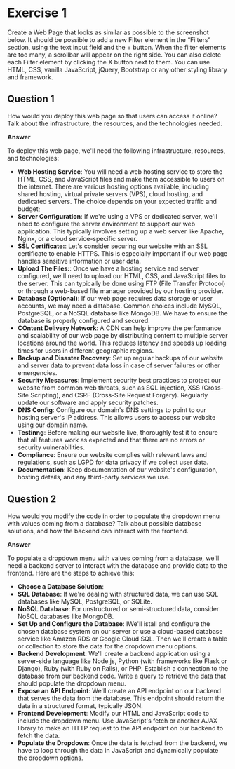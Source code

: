 # Exercise 1

Create a Web Page that looks as similar as possible to the screenshot below.
It should be possible to add a new Filter element in the “Filters” section, using the text input field and the + button.
When the filter elements are too many, a scrollbar will appear on the right side.
You can also delete each Filter element by clicking the X button next to them.
You can use HTML, CSS, vanilla JavaScript, jQuery, Bootstrap or any other styling library and framework.

## Question 1
How would you deploy this web page so that users can access it online? Talk about the infrastructure, the resources,
and the technologies needed.

**Answer**

To deploy this web page, we'll need the following infrastructure, resources, and technologies:
- **Web Hosting Service**: You will need a web hosting service to store the HTML, CSS, and JavaScript files and make them accessible to users on the internet. There are various hosting options available, including shared hosting, virtual private servers (VPS), cloud hosting, and dedicated servers. The choice depends on your expected traffic and budget;
- **Server Configuration**: If we're using a VPS or dedicated server, we'll need to configure the server environment to support our web application. This typically involves setting up a web server like Apache, Nginx, or a cloud service-specific server.
- **SSL Certificate:**: Let's consider securing our website with an SSL certificate to enable HTTPS. This is especially important if our web page handles sensitive information or user data.
- **Upload The Files:**: Once we have a hosting service and server configured, we'll need to upload our HTML, CSS, and JavaScript files to the server. This can typically be done using FTP (File Transfer Protocol) or through a web-based file manager provided by our hosting provider.
- **Database (Optional)**: If our web page requires data storage or user accounts, we may need a database. Common choices include MySQL, PostgreSQL, or a NoSQL database like MongoDB. We have to ensure the database is properly configured and secured.
- **COntent Delivery Network**: A CDN can help improve the performance and scalability of our web page by distributing content to multiple server locations around the world. This reduces latency and speeds up loading times for users in different geographic regions.
- **Backup and Disaster Recovery**: Set up regular backups of our website and server data to prevent data loss in case of server failures or other emergencies.
- **Security Mesasures**: Implement security best practices to protect our website from common web threats, such as SQL injection, XSS (Cross-Site Scripting), and CSRF (Cross-Site Request Forgery). Regularly update our software and apply security patches.
- **DNS Config**: Configure our domain's DNS settings to point to our hosting server's IP address. This allows users to access our website using our domain name.
- **Testinng**: Before making our website live, thoroughly test it to ensure that all features work as expected and that there are no errors or security vulnerabilities.
- **Compliance**: Ensure our website complies with relevant laws and regulations, such as LGPD for data privacy if we collect user data.
- **Documentation**: Keep documentation of our website's configuration, hosting details, and any third-party services we use.

## Question 2
How would you modify the code in order to populate the dropdown menu with values coming from a database? Talk about possible database solutions, and how the backend can interact with the frontend.

**Answer**

To populate a dropdown menu with values coming from a database, we'll need a backend server to interact with the database and provide data to the frontend. Here are the steps to achieve this:
- **Choose a Database Solution**:
 - **SQL Database**: If we're dealing with structured data, we can use SQL databases like MySQL, PostgreSQL, or SQLite.
 - **NoSQL Database**: For unstructured or semi-structured data, consider NoSQL databases like MongoDB.
- **Set Up and Configure the Database**: IWe'll istall and configure the chosen database system on our server or use a cloud-based database service like Amazon RDS or Google Cloud SQL.
Then we'll create a table or collection to store the data for the dropdown menu options.
- **Backend Development**: We'll create a backend application using a server-side language like Node.js, Python (with frameworks like Flask or Django), Ruby (with Ruby on Rails), or PHP.
Establish a connection to the database from our backend code.
Write a query to retrieve the data that should populate the dropdown menu.
- **Expose an API Endpoint**: We'll create an API endpoint on our backend that serves the data from the database. This endpoint should return the data in a structured format, typically JSON.
- **Frontend Development**: Modify our HTML and JavaScript code to include the dropdown menu.
Use JavaScript's fetch or another AJAX library to make an HTTP request to the API endpoint on our backend to fetch the data.
- **Populate the Dropdown**: Once the data is fetched from the backend, we have to loop through the data in JavaScript and dynamically populate the dropdown options.